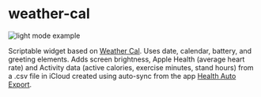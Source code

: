 # weather-cal

![light mode example](https://github.com/meganmakela/weather-cal/blob/main/Weather_Cal/example_light.png?raw=true)

Scriptable widget based on [Weather Cal](https://github.com/mzeryck/Weather-Cal). Uses date, calendar, battery, and greeting elements. Adds screen brightness, Apple Health (average heart rate) and Activity data (active calories, exercise minutes, stand hours) from a .csv file in iCloud created using auto-sync from the app [Health Auto Export](https://www.healthexportapp.com/).
